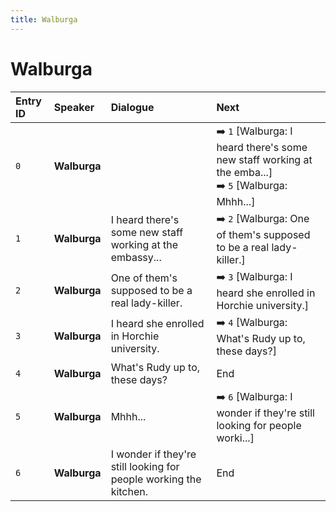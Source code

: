 ```yaml
---
title: Walburga
---
```


# Walburga


| Entry ID | Speaker | Dialogue | Next |
| :------- | :------ | :------- | :------------ |
| `0` | **Walburga** |  | ➡️ `1` \[Walburga: I heard there's some new staff working at the emba\.\.\.\]<br>➡️ `5` \[Walburga: Mhhh\.\.\.\] |
| `1` | **Walburga** | I heard there's some new staff working at the embassy\.\.\. | ➡️ `2` \[Walburga: One of them's supposed to be a real lady\-killer\.\] |
| `2` | **Walburga** | One of them's supposed to be a real lady\-killer\. | ➡️ `3` \[Walburga: I heard she enrolled in Horchie university\.\] |
| `3` | **Walburga** | I heard she enrolled in Horchie university\. | ➡️ `4` \[Walburga: What's Rudy up to, these days?\] |
| `4` | **Walburga** | What's Rudy up to, these days? | End |
| `5` | **Walburga** | Mhhh\.\.\. | ➡️ `6` \[Walburga: I wonder if they're still looking for people worki\.\.\.\] |
| `6` | **Walburga** | I wonder if they're still looking for people working the kitchen\. | End |
